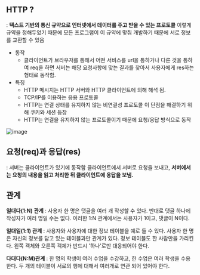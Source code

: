 ## HTTP ?

: **택스트 기반의 통신 규약으로 인터넷에서 데이터를 주고 받을 수 있는 프로토콜** 
이렇게 규약을 정해두었기 때문에 모든 프로그램이 이 규약에 맞춰 개발하기 때문에 서로 정보를 교환할 수 있음

* 동작
  * 클라이언트가 브라우저를 통해서 어떤 서비스를 url을 통하거나 다른 것을 통하여 req을 하면 서버는 해당 요청사항에 맞는 결과를 찾아서 사용자에게 res하는 형태로 동작함.
* 특징
  * HTTP 메시지는 HTTP 서버와  HTTP 클라이언트에 의해 해석 됨.
  * TCP/IP를 이용하는 응용 프로토콜
  * HTTP는 연결 상태를 유지하지 않는 비연결성 프로토콜
    이 단점을 해결하기 위해 쿠키와 세션 등장
  * HTTP는 연결을 유지하지 않는 프로토콜이기 때문에 요청/응답 방식으로 동작

![image](https://media.vlpt.us/post-images/surim014/e0aa5520-2d59-11ea-86da-fb3b00230640/image.png)



## 요청(req)과 응답(res)

: 서버는 클라이언트가 있기에 동작함 클라이언트에서 서버로 요청을 보내고, **서버에서는 요청의 내용을 읽고 처리한 뒤 클라이언트에 응답을 보냄.**



## 관계

**일대다(1:N) 관계** : 사용자 한 명은 댓글을 여러 개 작성할 수 있다. 반대로 댓글 하나에 작성자가 여러 명일 수는 없다. 이러한 1:N 관계에서는 사용자가 1이고, 댓글이 N이다.

**일대일(1:1) 관계** : 사용자와 사용자에 대한 정보 테이블을 예로 들 수 있다. 사용자 한 명은 자신의 정보를 담고 있는 테이블과만 관계가 있다. 정보 테이블도 한 사람만을 가리킨다. 왼쪽 객체와 오른쪽 객체가 반드시 '하나'로만 대응되어야 한다.

**다대다(N:M)관계** : 한 명의 학생이 여러 수업을 수강하고, 한 수업은 여러 학생을 수용한다. 두 개의 테이블이 서로의 행에 대해서 여러개로 연관 되어 있어야 한다.

